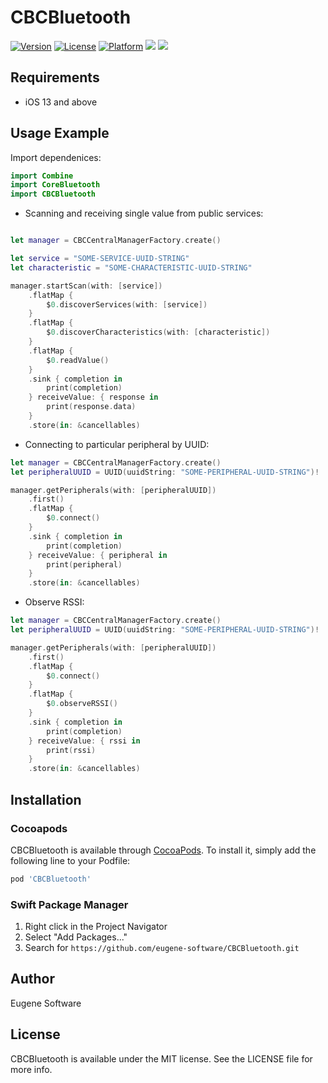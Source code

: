 # CBCBluetooth

[![Version](https://img.shields.io/cocoapods/v/CBCBluetooth.svg?style=flat-square)](https://cocoapods.org/pods/CBCBluetooth)
[![License](https://img.shields.io/cocoapods/l/CBCBluetooth.svg?style=flat-square)](https://cocoapods.org/pods/CBCBluetooth)
[![Platform](https://img.shields.io/cocoapods/p/CBCBluetooth.svg?style=flat-square)](https://cocoapods.org/pods/CBCBluetooth)
[![](https://img.shields.io/endpoint?url=https%3A%2F%2Fswiftpackageindex.com%2Fapi%2Fpackages%2Feugene-software%2FCBCBluetooth%2Fbadge%3Ftype%3Dswift-versions)](https://swiftpackageindex.com/eugene-software/CBCBluetooth)
[![](https://img.shields.io/endpoint?url=https%3A%2F%2Fswiftpackageindex.com%2Fapi%2Fpackages%2Feugene-software%2FCBCBluetooth%2Fbadge%3Ftype%3Dplatforms)](https://swiftpackageindex.com/eugene-software/CBCBluetooth)

## Requirements 

- iOS 13 and above

## Usage Example

Import dependenices:

```swift
import Combine
import CoreBluetooth
import CBCBluetooth
```

- Scanning and receiving single value from public services:

```swift

let manager = CBCCentralManagerFactory.create()

let service = "SOME-SERVICE-UUID-STRING"
let characteristic = "SOME-CHARACTERISTIC-UUID-STRING"

manager.startScan(with: [service])
    .flatMap {
        $0.discoverServices(with: [service])
    }
    .flatMap {
        $0.discoverCharacteristics(with: [characteristic])
    }
    .flatMap {
        $0.readValue()
    }
    .sink { completion in
        print(completion)
    } receiveValue: { response in
        print(response.data)
    }
    .store(in: &cancellables)
```

- Connecting to particular peripheral by UUID:

```swift
let manager = CBCCentralManagerFactory.create()
let peripheralUUID = UUID(uuidString: "SOME-PERIPHERAL-UUID-STRING")!

manager.getPeripherals(with: [peripheralUUID])
    .first()
    .flatMap {
        $0.connect()
    }
    .sink { completion in
        print(completion)
    } receiveValue: { peripheral in
        print(peripheral)
    }
    .store(in: &cancellables)
```

- Observe RSSI:

```swift
let manager = CBCCentralManagerFactory.create()
let peripheralUUID = UUID(uuidString: "SOME-PERIPHERAL-UUID-STRING")!

manager.getPeripherals(with: [peripheralUUID])
    .first()
    .flatMap {
        $0.connect()
    }
    .flatMap {
        $0.observeRSSI()
    }
    .sink { completion in
        print(completion)
    } receiveValue: { rssi in
        print(rssi)
    }
    .store(in: &cancellables)
```

## Installation

### Cocoapods
CBCBluetooth is available through [CocoaPods](https://cocoapods.org). To install
it, simply add the following line to your Podfile:

```ruby
pod 'CBCBluetooth'
```

### Swift Package Manager
1. Right click in the Project Navigator
2. Select "Add Packages..."
3. Search for ```https://github.com/eugene-software/CBCBluetooth.git```

## Author

Eugene Software

## License

CBCBluetooth is available under the MIT license. See the LICENSE file for more info.
